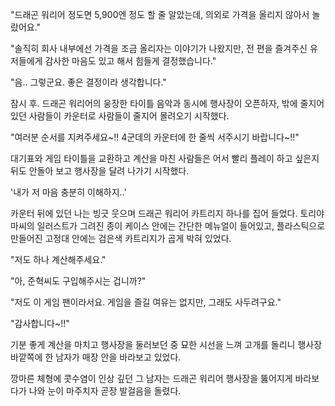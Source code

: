 "드래곤 워리어 정도면 5,900엔 정도 할 줄 알았는데, 의외로 가격을 올리지 않아서 놀랐어요."

"솔직히 회사 내부에선 가격을 조금 올리자는 이야기가 나왔지만, 전 편을 즐겨주신 유저들에게 감사한 마음도 있고 해서 힘들게 결정했습니다."

"음.. 그렇군요. 좋은 결정이라 생각합니다."

잠시 후. 드래곤 워리어의 웅장한 타이틀 음악과 동시에 행사장이 오픈하자, 밖에 줄지어 있던 사람들이 카운터로 사람들이 줄지어 몰려오기 시작했다.

"여러분 순서를 지켜주세요~!! 4군데의 카운터에 한 줄씩 서주시기 바랍니다~!!"

대기표와 게임 타이틀을 교환하고 계산을 마친 사람들은 어서 빨리 플레이 하고 싶은지 뒤도 안돌아 보고 행사장을 달려 나가기 시작했다.

'내가 저 마음 충분히 이해하지..' 

카운터 뒤에 있던 나는 빙긋 웃으며 드래곤 워리어 카트리지 하나를 집어 들었다. 토리야마씨의 일러스트가 그려진 종이 케이스 안에는 간단한 메뉴얼이 들어있고, 플라스틱으로 만들어진 고정대 안에는 검은색 카트리지가 곱게 박혀 있었다. 

"저도 하나 계산해주세요."

"아, 준혁씨도 구입해주시는 겁니까?"

"저도 이 게임 팬이라서요. 게임을 즐길 여유는 없지만, 그래도 사두려구요."

"감사합니다~!!"

기분 좋게 계산을 마치고 행사장을 둘러보던 중 묘한 시선을 느껴 고개를 돌리니 행사장 바깥쪽에 한 남자가 매장 안을 바라보고 있었다.

깡마른 체형에 콧수염이 인상 깊던 그 남자는 드래곤 워리어 행사장을 뚫어지게 바라보다가 나와 눈이 마주치자 곧장 발걸음을 돌렸다.